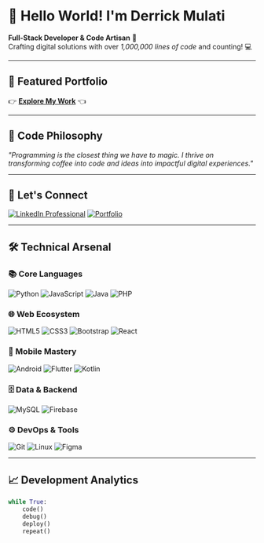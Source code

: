 # 👋 Hello World! I'm Derrick Mulati

**Full-Stack Developer & Code Artisan** 🚀  
Crafting digital solutions with over *1,000,000 lines of code* and counting! 💻

---

## 🎨 Featured Portfolio
👉 **[Explore My Work](https://derrick-mulati.github.io/portifolio/)** 👈

---

## 🌟 Code Philosophy
_"Programming is the closest thing we have to magic. I thrive on transforming coffee into code and ideas into impactful digital experiences."_

---

## 🤝 Let's Connect
[![LinkedIn Professional](https://img.shields.io/badge/LinkedIn-Professional_Network-blue?style=for-the-badge&logo=linkedin)](https://www.linkedin.com/in/derrick-mulati-28b054220/)
[![Portfolio](https://img.shields.io/badge/Portfolio-Live_Site-green?style=for-the-badge)](https://derrick-mulati.github.io/portifolio/)

---

## 🛠 Technical Arsenal

### 📚 Core Languages
![Python](https://img.shields.io/badge/Python-3776AB?style=for-the-badge&logo=python&logoColor=white)
![JavaScript](https://img.shields.io/badge/JavaScript-F7DF1E?style=for-the-badge&logo=javascript&logoColor=black)
![Java](https://img.shields.io/badge/Java-007396?style=for-the-badge&logo=java&logoColor=white)
![PHP](https://img.shields.io/badge/PHP-777BB4?style=for-the-badge&logo=php&logoColor=white)

### 🌐 Web Ecosystem
![HTML5](https://img.shields.io/badge/HTML5-E34F26?style=for-the-badge&logo=html5&logoColor=white)
![CSS3](https://img.shields.io/badge/CSS3-1572B6?style=for-the-badge&logo=css3&logoColor=white)
![Bootstrap](https://img.shields.io/badge/Bootstrap-7952B3?style=for-the-badge&logo=bootstrap&logoColor=white)
![React](https://img.shields.io/badge/React-61DAFB?style=for-the-badge&logo=react&logoColor=black)

### 📱 Mobile Mastery
![Android](https://img.shields.io/badge/Android-3DDC84?style=for-the-badge&logo=android&logoColor=white)
![Flutter](https://img.shields.io/badge/Flutter-02569B?style=for-the-badge&logo=flutter&logoColor=white)
![Kotlin](https://img.shields.io/badge/Kotlin-7F52FF?style=for-the-badge&logo=kotlin&logoColor=white)

### 🗄️ Data & Backend
![MySQL](https://img.shields.io/badge/MySQL-4479A1?style=for-the-badge&logo=mysql&logoColor=white)
![Firebase](https://img.shields.io/badge/Firebase-FFCA28?style=for-the-badge&logo=firebase&logoColor=black)

### ⚙️ DevOps & Tools
![Git](https://img.shields.io/badge/Git-F05032?style=for-the-badge&logo=git&logoColor=white)
![Linux](https://img.shields.io/badge/Linux-FCC624?style=for-the-badge&logo=linux&logoColor=black)
![Figma](https://img.shields.io/badge/Figma-F24E1E?style=for-the-badge&logo=figma&logoColor=white)

---

## 📈 Development Analytics

```python
while True:
    code()
    debug()
    deploy()
    repeat()
